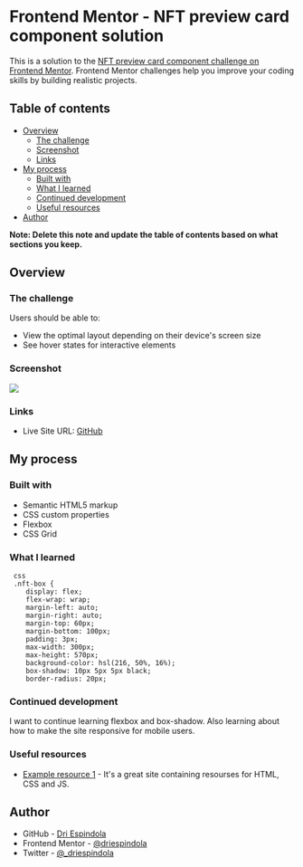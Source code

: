 # Frontend Mentor - NFT preview card component solution

This is a solution to the [NFT preview card component challenge on Frontend Mentor](https://www.frontendmentor.io/challenges/nft-preview-card-component-SbdUL_w0U). Frontend Mentor challenges help you improve your coding skills by building realistic projects. 

## Table of contents

- [Overview](#overview)
  - [The challenge](#the-challenge)
  - [Screenshot](#screenshot)
  - [Links](#links)
- [My process](#my-process)
  - [Built with](#built-with)
  - [What I learned](#what-i-learned)
  - [Continued development](#continued-development)
  - [Useful resources](#useful-resources)
- [Author](#author)

**Note: Delete this note and update the table of contents based on what sections you keep.**

## Overview

### The challenge

Users should be able to:

- View the optimal layout depending on their device's screen size
- See hover states for interactive elements

### Screenshot

![](./screenshot.jpg)

### Links

- Live Site URL: [GitHub](https://driespindola.github.io/Frontend-Mentor-Challenge-with-HTML-and-CSS/)

## My process

### Built with

- Semantic HTML5 markup
- CSS custom properties
- Flexbox
- CSS Grid


### What I learned

```
 css
 .nft-box {
    display: flex;
    flex-wrap: wrap;
    margin-left: auto;
    margin-right: auto;
    margin-top: 60px;
    margin-bottom: 100px;
    padding: 3px;
    max-width: 300px;
    max-height: 570px;
    background-color: hsl(216, 50%, 16%);
    box-shadow: 10px 5px 5px black;
    border-radius: 20px;
```

### Continued development

I want to continue learning flexbox and box-shadow. Also learning about how to make the site responsive for mobile users.

### Useful resources

- [Example resource 1](w3schools.com/) - It's a great site containing resourses for HTML, CSS and JS.

## Author

- GitHub - [Dri Espindola](https://github.com/driespindola)
- Frontend Mentor - [@driespindola](https://www.frontendmentor.io/profile/driespindola)
- Twitter - [@_driespindola](https://twitter.com/_driespindola)